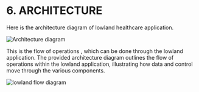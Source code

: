 # **6. ARCHITECTURE**
Here is the architecture diagram of lowland healthcare application. 



![Architecture diagram](https://github.com/TejaswiKandunuri/lowland-HEALTHCARE-WEBSITE-/assets/110902627/5184e0e4-f430-4348-95f5-afe7855a9ef1)

This is the flow of operations , which can be done through the lowland application.
The provided architecture diagram outlines the flow of operations within the lowland application, 
illustrating how data and control move through the various components. 

![lowland flow diagram](https://github.com/TejaswiKandunuri/lowland-HEALTHCARE-WEBSITE-/assets/110902627/df749559-19a6-4f84-b082-692eed63fd67)
